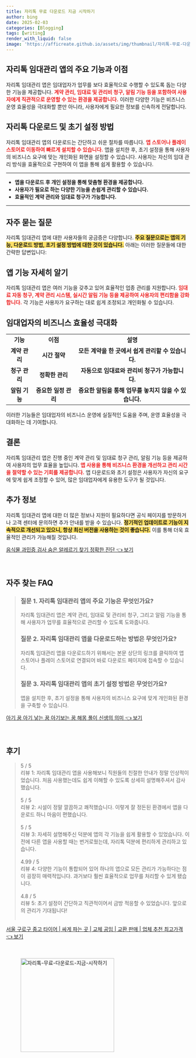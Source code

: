 ```yaml
---
title: 자리톡 무료 다운로드 지금 시작하기
author: bing
date: 2025-02-03
categories: [Blogging]
tags: [writing]
render_with_liquid: false
image: 'https://afficreate.github.io/assets/img/thumbnail/자리톡-무료-다운로드-지금-시작하기.webp'
---
```



<h2 id='임대관리앱_기능과_이점'>자리톡 임대관리 앱의 주요 기능과 이점</h2>

<p>자리톡 임대관리 앱은 임대업자가 업무를 보다 효율적으로 수행할 수 있도록 돕는 다양한 기능을 제공합니다. <b><span style="color: #ee2323;">계약 관리, 임대료 및 관리비 청구, 알림 기능 등을 포함하여 사용자에게 직관적으로 운영할 수 있는 환경을 제공합니다.</span></b> 이러한 다양한 기능은 비즈니스 운영 효율성을 극대화할 뿐만 아니라, 사용자에게 필요한 정보를 신속하게 전달합니다.</p>

<h2 id='앱_다운로드_및_설정'>자리톡 다운로드 및 초기 설정 방법</h2>

<p>자리톡 임대관리 앱의 다운로드는 간단하고 쉬운 절차를 따릅니다. <b><span style="color: #ee2323;">앱 스토어나 플레이 스토어로 이동하여 빠르게 설치할 수 있습니다.</span></b> 앱을 설치한 후, 초기 설정을 통해 사용자의 비즈니스 요구에 맞는 개인화된 화면을 설정할 수 있습니다. 사용자는 자신의 임대 관리 방식을 효율적으로 구현하여 이 앱을 통해 쉽게 활용할 수 있습니다.</p>

<hr />

<ul>
    <li><b>앱을 다운로드 후 개인 설정을 통해 맞춤형 환경을 제공합니다.</b></li>
    <li><b>사용자가 필요로 하는 다양한 기능을 손쉽게 관리할 수 있습니다.</b></li>
    <li><b>효율적인 계약 관리와 임대료 청구가 가능합니다.</b></li>
</ul>

<hr />

<h2 id='자주_묻는_질문'>자주 묻는 질문</h2>

<p>자리톡 임대관리 앱에 대한 사용자들의 궁금증은 다양합니다. <b><span style="background-color: #ffe066;">주요 질문으로는 앱의 기능, 다운로드 방법, 초기 설정 방법에 대한 것이 있습니다.</span></b> 아래는 이러한 질문들에 대한 간략한 답변입니다:</p>

<h2 id='앱_기능_자세히_알기'>앱 기능 자세히 알기</h2>

<p>자리톡 임대관리 앱은 여러 기능을 갖추고 있어 효율적인 업종 관리를 지원합니다. <b><span style="color: #ee2323;">임대료 자동 청구, 계약 관리 시스템, 실시간 알림 기능 등을 제공하여 사용자의 편리함을 강화합니다.</span></b> 각 기능은 사용자가 요구하는 대로 쉽게 조정되고 개인화될 수 있습니다.</p>

<h2 id='임대업자_비즈니스_효율성'>임대업자의 비즈니스 효율성 극대화</h2>

<table>
    <tr>
        <td style="text-align: center; height: 17px;"><b>기능</b></td>
        <td style="text-align: center; height: 17px;"><b>이점</b></td>
        <td style="text-align: center; height: 17px;"><b>설명</b></td>
    </tr>
    <tr>
        <td style="text-align: center; height: 17px;"><b>계약 관리</b></td>
        <td style="text-align: center; height: 17px;"><b>시간 절약</b></td>
        <td style="text-align: center; height: 17px;"><b>모든 계약을 한 곳에서 쉽게 관리할 수 있습니다.</b></td>
    </tr>
    <tr>
        <td style="text-align: center; height: 17px;"><b>청구 관리</b></td>
        <td style="text-align: center; height: 17px;"><b>정확한 관리</b></td>
        <td style="text-align: center; height: 17px;"><b>자동으로 임대료와 관리비 청구가 가능합니다.</b></td>
    </tr>
    <tr>
        <td style="text-align: center; height: 17px;"><b>알림 기능</b></td>
        <td style="text-align: center; height: 17px;"><b>중요한 일정 관리</b></td>
        <td style="text-align: center; height: 17px;"><b>중요한 알림을 통해 업무를 놓치지 않을 수 있습니다.</b></td>
    </tr>
</table>

<p>이러한 기능들은 임대업자의 비즈니스 운영에 실질적인 도움을 주며, 운영 효율성을 극대화하는 데 기여합니다.</p>

<h2 id='결론'>결론</h2>

<p>자리톡 임대관리 앱은 진행 중인 계약 관리 및 임대료 청구 관리, 알림 기능 등을 제공하여 사용자의 업무 효율을 높입니다. <b><span style="color: #ee2323;">앱 사용을 통해 비즈니스 환경을 개선하고 관리 시간을 절약할 수 있는 기회를 제공합니다.</span></b> 앱 다운로드와 초기 설정은 사용자가 자신의 요구에 맞게 쉽게 조정할 수 있어, 많은 임대업자에게 유용한 도구가 될 것입니다.</p>

<h2 id='추가_정보'>추가 정보</h2>

<p>자리톡 임대관리 앱에 대한 더 많은 정보나 지원이 필요하다면 공식 페이지를 방문하거나 고객 센터에 문의하면 추가 안내를 받을 수 있습니다. <b><span style="background-color: #ffe066;">정기적인 업데이트로 기능이 지속적으로 개선되고 있으니, 항상 최신 버전을 사용하는 것이 좋습니다.</span></b> 이를 통해 더욱 효율적인 관리가 가능해질 것입니다.</p>


<p><a class="click-button" title="음식물 과민증 검사 숨은 알레르기 찾기 정확한 진단" href="https://afficreate.github.io/posts/%EC%9D%8C%EC%8B%9D%EB%AC%BC-%EA%B3%BC%EB%AF%BC%EC%A6%9D-%EA%B2%80%EC%82%AC-%EC%88%A8%EC%9D%80-%EC%95%8C%EB%A0%88%EB%A5%B4%EA%B8%B0-%EC%B0%BE%EA%B8%B0-%EC%A0%95%ED%99%95%ED%95%9C-%EC%A7%84%EB%8B%A8/" rel="dofollow">음식물 과민증 검사 숨은 알레르기 찾기 정확한 진단 👈 보기</a></p><br>
<h2 id='자주_찾는_FAQ'>자주 찾는 FAQ</h2>
<div itemscope="" itemtype="https://schema.org/FAQPage"> 
<blockquote> 
<div itemscope="" itemprop="mainEntity" itemtype="https://schema.org/Question"> 
<h3 itemprop="name">질문 1. 자리톡 임대관리 앱의 주요 기능은 무엇인가요?</h3> 
<div itemscope="" itemprop="acceptedAnswer" itemtype="https://schema.org/Answer"> 
<span itemprop="text"> 
<p>자리톡 임대관리 앱은 계약 관리, 임대료 및 관리비 청구, 그리고 알림 기능을 통해 사용자가 업무를 효율적으로 관리할 수 있도록 도와줍니다.</p> 
</span> 
</div> 
</div> 
<div itemscope="" itemprop="mainEntity" itemtype="https://schema.org/Question"> 
<h3 itemprop="name">질문 2. 자리톡 임대관리 앱을 다운로드하는 방법은 무엇인가요?</h3> 
<div itemscope="" itemprop="acceptedAnswer" itemtype="https://schema.org/Answer"> 
<span itemprop="text"> 
<p>자리톡 임대관리 앱을 다운로드하기 위해서는 본문 상단의 링크를 클릭하여 앱 스토어나 플레이 스토어로 연결되어 바로 다운로드 페이지에 접속할 수 있습니다.</p> 
</span> 
</div> 
</div> 
<div itemscope="" itemprop="mainEntity" itemtype="https://schema.org/Question"> 
<h3 itemprop="name">질문 3. 자리톡 임대관리 앱의 초기 설정 방법은 무엇인가요?</h3> 
<div itemscope="" itemprop="acceptedAnswer" itemtype="https://schema.org/Answer"> 
<span itemprop="text"> 
<p>앱을 설치한 후, 초기 설정을 통해 사용자의 비즈니스 요구에 맞게 개인화된 환경을 구축할 수 있습니다.</p> 
</span> 
</div> 
</div> 
</blockquote> 
</div>
<p><a class="click-button" title="아기 꿈 아기 낳는 꿈 아기보는 꿈 해몽 풀이 신생의 의미" href="https://afficreate.github.io/posts/%EC%95%84%EA%B8%B0-%EA%BF%88-%EC%95%84%EA%B8%B0-%EB%82%B3%EB%8A%94-%EA%BF%88-%EC%95%84%EA%B8%B0%EB%B3%B4%EB%8A%94-%EA%BF%88-%ED%95%B4%EB%AA%BD-%ED%92%80%EC%9D%B4-%EC%8B%A0%EC%83%9D%EC%9D%98-%EC%9D%98%EB%AF%B8/" rel="dofollow">아기 꿈 아기 낳는 꿈 아기보는 꿈 해몽 풀이 신생의 의미 👈 보기</a></p><br>
<h2 id='후기'>후기</h2>
<div itemscope itemtype="https://schema.org/Product">
  <blockquote>
  <div itemprop="review" itemscope itemtype="https://schema.org/Review">
      <div itemprop="reviewRating" itemscope itemtype="https://schema.org/Rating"> <span itemprop="ratingValue">5</span> / <span itemprop="bestRating">5</span> </div>
      <span itemprop="reviewBody">리뷰 1: 자리톡 임대관리 앱을 사용해보니 직원들의 친절한 안내가 정말 인상적이었습니다. 처음 사용했는데도 쉽게 이해할 수 있도록 상세히 설명해주셔서 감사했습니다.</span>
  </div>
  <br>
  <div itemprop="review" itemscope itemtype="https://schema.org/Review">
      <div itemprop="reviewRating" itemscope itemtype="https://schema.org/Rating"> <span itemprop="ratingValue">5</span> / <span itemprop="bestRating">5</span> </div>
      <span itemprop="reviewBody">리뷰 2: 시설이 정말 깔끔하고 쾌적했습니다. 이렇게 잘 정돈된 환경에서 앱을 다운로드 하니 마음이 편했습니다.</span>
  </div>
  <br>
  <div itemprop="review" itemscope itemtype="https://schema.org/Review">
      <div itemprop="reviewRating" itemscope itemtype="https://schema.org/Rating"> <span itemprop="ratingValue">5</span> / <span itemprop="bestRating">5</span> </div>
      <span itemprop="reviewBody">리뷰 3: 자세히 설명해주신 덕분에 앱의 각 기능을 쉽게 활용할 수 있었습니다. 이전에 다른 앱을 사용할 때는 번거로웠는데, 자리톡 덕분에 편리하게 관리하고 있습니다.</span>
  </div>
  <br>
  <div itemprop="review" itemscope itemtype="https://schema.org/Review">
      <div itemprop="reviewRating" itemscope itemtype="https://schema.org/Rating"> <span itemprop="ratingValue">4.99</span> / <span itemprop="bestRating">5</span> </div>
      <span itemprop="reviewBody">리뷰 4: 다양한 기능이 통합되어 있어 하나의 앱으로 모든 관리가 가능하다는 점이 굉장히 매력적입니다. 과거보다 훨씬 효율적으로 업무를 처리할 수 있게 됐습니다.</span>
  </div>
  <br>
  <div itemprop="review" itemscope itemtype="https://schema.org/Review">
      <div itemprop="reviewRating" itemscope itemtype="https://schema.org/Rating"> <span itemprop="ratingValue">4.8</span> / <span itemprop="bestRating">5</span> </div>
      <span itemprop="reviewBody">리뷰 5: 초기 설정이 간단하고 직관적이어서 금방 적응할 수 있었습니다. 앞으로의 관리가 기대됩니다!</span>
  </div>
  <br>
  </blockquote>
</div>
<p><a class="click-button" title="서울 구로구 중고 타이어 | 싸게 파는 곳 | 교체 공임 | 교환 판매 | 업체 추천 최고가격" href="https://afficreate.github.io/posts/%EC%84%9C%EC%9A%B8-%EA%B5%AC%EB%A1%9C%EA%B5%AC-%EC%A4%91%EA%B3%A0-%ED%83%80%EC%9D%B4%EC%96%B4-%EC%8B%B8%EA%B2%8C-%ED%8C%8C%EB%8A%94-%EA%B3%B3-%EA%B5%90%EC%B2%B4-%EA%B3%B5%EC%9E%84-%EA%B5%90%ED%99%98-%ED%8C%90%EB%A7%A4-%EC%97%85%EC%B2%B4-%EC%B6%94%EC%B2%9C-%EC%B5%9C%EA%B3%A0%EA%B0%80%EA%B2%A9/" rel="dofollow">서울 구로구 중고 타이어 | 싸게 파는 곳 | 교체 공임 | 교환 판매 | 업체 추천 최고가격 👈 보기</a></p><br>
<figure class="image"><img src="https://afficreate.github.io/assets/img/thumbnail/자리톡-무료-다운로드-지금-시작하기.webp" alt="자리톡-무료-다운로드-지금-시작하기" width="256" height="256"></figure>